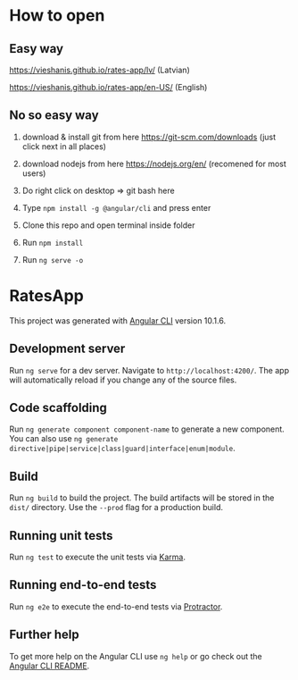 # How to open
## Easy way
https://vieshanis.github.io/rates-app/lv/ (Latvian)

https://vieshanis.github.io/rates-app/en-US/ (English)

## No so easy way

1. download & install git from here https://git-scm.com/downloads (just click next in all places)

2. download nodejs from here https://nodejs.org/en/ (recomened for most users)

3. Do right click on desktop => git bash here

4. Type `npm install -g @angular/cli` and press enter

5. Clone this repo and open terminal inside folder

6. Run `npm install`

7. Run `ng serve -o`



# RatesApp

This project was generated with [Angular CLI](https://github.com/angular/angular-cli) version 10.1.6.

## Development server

Run `ng serve` for a dev server. Navigate to `http://localhost:4200/`. The app will automatically reload if you change any of the source files.

## Code scaffolding

Run `ng generate component component-name` to generate a new component. You can also use `ng generate directive|pipe|service|class|guard|interface|enum|module`.

## Build

Run `ng build` to build the project. The build artifacts will be stored in the `dist/` directory. Use the `--prod` flag for a production build.

## Running unit tests

Run `ng test` to execute the unit tests via [Karma](https://karma-runner.github.io).

## Running end-to-end tests

Run `ng e2e` to execute the end-to-end tests via [Protractor](http://www.protractortest.org/).

## Further help

To get more help on the Angular CLI use `ng help` or go check out the [Angular CLI README](https://github.com/angular/angular-cli/blob/master/README.md).

